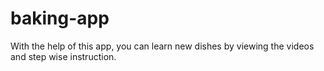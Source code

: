 # baking-app
With the help of this app, you can learn new dishes by viewing the videos and step wise instruction.
